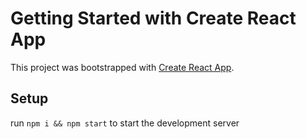 # Getting Started with Create React App

This project was bootstrapped with [Create React App](https://github.com/facebook/create-react-app).

## Setup

run `npm i && npm start` to start the development server